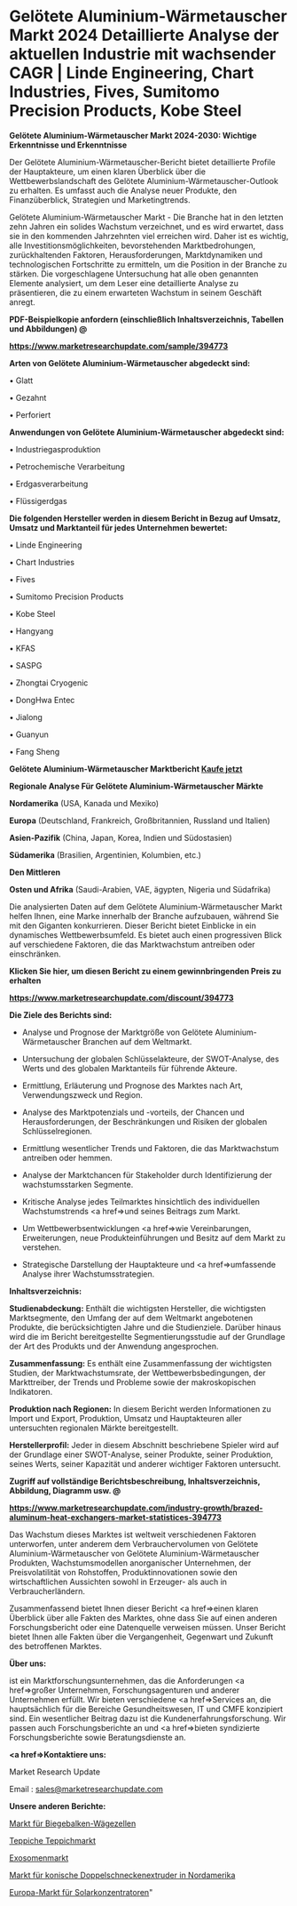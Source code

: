 # Gelötete Aluminium-Wärmetauscher Markt 2024 Detaillierte Analyse der aktuellen Industrie mit wachsender CAGR | Linde Engineering, Chart Industries, Fives, Sumitomo Precision Products, Kobe Steel

<strong>Gelötete Aluminium-Wärmetauscher Markt 2024-2030: Wichtige Erkenntnisse und Erkenntnisse</strong>

Der Gelötete Aluminium-Wärmetauscher-Bericht bietet detaillierte Profile der Hauptakteure, um einen klaren Überblick über die Wettbewerbslandschaft des Gelötete Aluminium-Wärmetauscher-Outlook zu erhalten. Es umfasst auch die Analyse neuer Produkte, den Finanzüberblick, Strategien und Marketingtrends.

Gelötete Aluminium-Wärmetauscher Markt - Die Branche hat in den letzten zehn Jahren ein solides Wachstum verzeichnet, und es wird erwartet, dass sie in den kommenden Jahrzehnten viel erreichen wird. Daher ist es wichtig, alle Investitionsmöglichkeiten, bevorstehenden Marktbedrohungen, zurückhaltenden Faktoren, Herausforderungen, Marktdynamiken und technologischen Fortschritte zu ermitteln, um die Position in der Branche zu stärken. Die vorgeschlagene Untersuchung hat alle oben genannten Elemente analysiert, um dem Leser eine detaillierte Analyse zu präsentieren, die zu einem erwarteten Wachstum in seinem Geschäft anregt.



<strong><b>PDF-Beispielkopie anfordern (einschließlich Inhaltsverzeichnis, Tabellen und Abbildungen) @ </b></strong>

<strong><a href=https://www.marketresearchupdate.com/sample/394773>

<strong>https://www.marketresearchupdate.com/sample/394773</u></a></strong></strong>



<strong>Arten von Gelötete Aluminium-Wärmetauscher abgedeckt sind:</strong>

• Glatt

• Gezahnt

• Perforiert



<strong>Anwendungen von Gelötete Aluminium-Wärmetauscher abgedeckt sind:</strong>

• Industriegasproduktion

• Petrochemische Verarbeitung

• Erdgasverarbeitung

• Flüssigerdgas



<strong>Die folgenden Hersteller werden in diesem Bericht in Bezug auf Umsatz, Umsatz und Marktanteil für jedes Unternehmen bewertet:</strong>

• Linde Engineering

• Chart Industries

• Fives

• Sumitomo Precision Products

• Kobe Steel

• Hangyang

• KFAS

• SASPG

• Zhongtai Cryogenic

• DongHwa Entec

• Jialong

• Guanyun

• Fang Sheng



<strong>Gelötete Aluminium-Wärmetauscher Marktbericht <a href=https://www.marketresearchupdate.com/buynow/394773>Kaufe jetzt</a></strong>



<strong>Regionale Analyse Für Gelötete Aluminium-Wärmetauscher Märkte</strong>



<strong>Nordamerika</strong> (USA, Kanada und Mexiko)



<strong>Europa</strong> (Deutschland, Frankreich, Großbritannien, Russland und Italien)



<strong>Asien-Pazifik</strong> (China, Japan, Korea, Indien und Südostasien)



<strong>Südamerika</strong> (Brasilien, Argentinien, Kolumbien, etc.)



<strong>Den Mittleren</strong> 

<strong>Osten und Afrika</strong> (Saudi-Arabien, VAE, ägypten, Nigeria und Südafrika)

Die analysierten Daten auf dem Gelötete Aluminium-Wärmetauscher Markt helfen Ihnen, eine Marke innerhalb der Branche aufzubauen, während Sie mit den Giganten konkurrieren. Dieser Bericht bietet Einblicke in ein dynamisches Wettbewerbsumfeld. Es bietet auch einen progressiven Blick auf verschiedene Faktoren, die das Marktwachstum antreiben oder einschränken.



<strong>Klicken Sie hier, um diesen Bericht zu einem gewinnbringenden Preis zu erhalten
</strong>

<strong><a href=https://www.marketresearchupdate.com/discount/394773>https://www.marketresearchupdate.com/discount/394773</b></u></strong></a>



<strong>Die Ziele des Berichts sind:</strong>

- Analyse und Prognose der Marktgröße von Gelötete Aluminium-Wärmetauscher Branchen auf dem Weltmarkt.

- Untersuchung der globalen Schlüsselakteure, der SWOT-Analyse, des Werts und des globalen Marktanteils für führende Akteure.

- Ermittlung, Erläuterung und Prognose des Marktes nach Art, Verwendungszweck und Region.

- Analyse des Marktpotenzials und -vorteils, der Chancen und Herausforderungen, der Beschränkungen und Risiken der globalen Schlüsselregionen.

- Ermittlung wesentlicher Trends und Faktoren, die das Marktwachstum antreiben oder hemmen.

- Analyse der Marktchancen für Stakeholder durch Identifizierung der wachstumsstarken Segmente.

- Kritische Analyse jedes Teilmarktes hinsichtlich des individuellen Wachstumstrends <a href=>und</a> seines Beitrags zum Markt.

- Um Wettbewerbsentwicklungen <a href=>wie</a> Vereinbarungen, Erweiterungen, neue Produkteinführungen und Besitz auf dem Markt zu verstehen.

- Strategische Darstellung der Hauptakteure und <a href=>umfas</a>sende Analyse ihrer Wachstumsstrategien.



<strong>Inhaltsverzeichnis:</strong>



<strong>Studienabdeckung:</strong> Enthält die wichtigsten Hersteller, die wichtigsten Marktsegmente, den Umfang der auf dem Weltmarkt angebotenen Produkte, die berücksichtigten Jahre und die Studienziele. Darüber hinaus wird die im Bericht bereitgestellte Segmentierungsstudie auf der Grundlage der Art des Produkts und der Anwendung angesprochen.



<strong>Zusammenfassung:</strong> Es enthält eine Zusammenfassung der wichtigsten Studien, der Marktwachstumsrate, der Wettbewerbsbedingungen, der Markttreiber, der Trends und Probleme sowie der makroskopischen Indikatoren.



<strong>Produktion nach Regionen:</strong> In diesem Bericht werden Informationen zu Import und Export, Produktion, Umsatz und Hauptakteuren aller untersuchten regionalen Märkte bereitgestellt.



<strong>Herstellerprofil:</strong> Jeder in diesem Abschnitt beschriebene Spieler wird auf der Grundlage einer SWOT-Analyse, seiner Produkte, seiner Produktion, seines Werts, seiner Kapazität und anderer wichtiger Faktoren untersucht.



<strong><b>Zugriff auf vollständige Berichtsbeschreibung, Inhaltsverzeichnis, Abbildung, Diagramm usw. @ </b></strong>

<strong><a href=https://www.marketresearchupdate.com/industry-growth/brazed-aluminum-heat-exchangers-market-statistices-394773>https://www.marketresearchupdate.com/industry-growth/brazed-aluminum-heat-exchangers-market-statistices-394773</a></strong>

Das Wachstum dieses Marktes ist weltweit verschiedenen Faktoren unterworfen, unter anderem dem Verbrauchervolumen von Gelötete Aluminium-Wärmetauscher von Gelötete Aluminium-Wärmetauscher Produkten, Wachstumsmodellen anorganischer Unternehmen, der Preisvolatilität von Rohstoffen, Produktinnovationen sowie den wirtschaftlichen Aussichten sowohl in Erzeuger- als auch in Verbraucherländern.

Zusammenfassend bietet Ihnen dieser Bericht <a href=>einen</a> klaren Überblick über alle Fakten des Marktes, ohne dass Sie auf einen anderen Forschungsbericht oder eine Datenquelle verweisen müssen. Unser Bericht bietet Ihnen alle Fakten über die Vergangenheit, Gegenwart und Zukunft des betroffenen Marktes.



<strong>Über uns:</strong>

 ist ein Marktforschungsunternehmen, das die Anforderungen <a href=>großer</a> Unternehmen, Forschungsagenturen und anderer Unternehmen erfüllt. Wir bieten verschiedene <a href=>Services</a> an, die hauptsächlich für die Bereiche Gesundheitswesen, IT und CMFE konzipiert sind. Ein wesentlicher Beitrag dazu ist die Kundenerfahrungsforschung. Wir passen auch Forschungsberichte an und <a href=>bieten</a> syndizierte Forschungsberichte sowie Beratungsdienste an.



<strong><a href=>Kontaktiere uns:</a></strong>

Market Research Update

Email : sales@marketresearchupdate.com



<strong>Unsere anderen Berichte:</strong>

<a href=https://www.linkedin.com/pulse/bending-beam-load-cells-market-2023-future>Markt für Biegebalken-Wägezellen</a>

<a href=https://www.linkedin.com/pulse/carpets-rugs-market-research-report-reveals>Teppiche Teppichmarkt</a>

<a href=https://www.linkedin.com/pulse/exosome-market-size-share-outlook-growth-prospects-2023-2027>Exosomenmarkt</a>

<a href=https://www.linkedin.com/pulse/north-america-conical-twin-screw-extruder-market>Markt für konische Doppelschneckenextruder in Nordamerika</a>

<a href=https://www.linkedin.com/pulse/europe-solar-concentrators-market-2030-industry-analysis>Europa-Markt für Solarkonzentratoren</a>"
